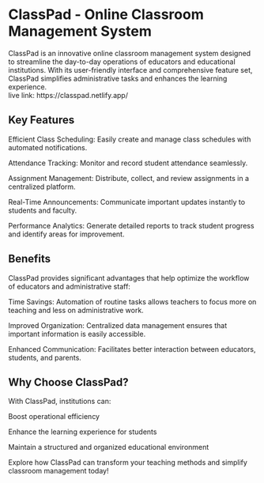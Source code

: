 <h1>ClassPad - Online Classroom Management System</h1>
ClassPad is an innovative online classroom management system designed to streamline the day-to-day operations of educators and educational institutions. With its user-friendly interface and comprehensive feature set, ClassPad simplifies administrative tasks and enhances the learning experience. </br>
live link: https://classpad.netlify.app/ </br>

<h2>Key Features</h2>

Efficient Class Scheduling: Easily create and manage class schedules with automated notifications.  </br>

Attendance Tracking: Monitor and record student attendance seamlessly. </br>

Assignment Management: Distribute, collect, and review assignments in a centralized platform. </br>

Real-Time Announcements: Communicate important updates instantly to students and faculty. </br>

Performance Analytics: Generate detailed reports to track student progress and identify areas for improvement. </br>

<h2>Benefits</h2>

ClassPad provides significant advantages that help optimize the workflow of educators and administrative staff:</br>

Time Savings: Automation of routine tasks allows teachers to focus more on teaching and less on administrative work. </br>

Improved Organization: Centralized data management ensures that important information is easily accessible.</br>

Enhanced Communication: Facilitates better interaction between educators, students, and parents.</br>

<h2>Why Choose ClassPad?</h2>



With ClassPad, institutions can:</br>

Boost operational efficiency</br>

Enhance the learning experience for students</br>

Maintain a structured and organized educational environment</br>

Explore how ClassPad can transform your teaching methods and simplify classroom management today!
